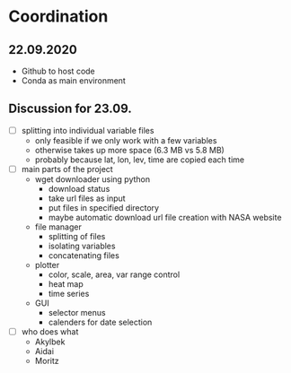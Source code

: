 # Coordination

## 22.09.2020

- Github to host code
- Conda as main environment

## Discussion for 23.09.

- [ ] splitting into individual variable files
    - only feasible if we only work with a few variables
    - otherwise takes up more space (6.3 MB vs 5.8 MB)
    - probably because lat, lon, lev, time are copied each time
- [ ] main parts of the project
    - wget downloader using python
        - download status
        - take url files as input
        - put files in specified directory
        - maybe automatic download url file creation with NASA website
    - file manager
        - splitting of files
        - isolating variables
        - concatenating files
    - plotter
        - color, scale, area, var range control
        - heat map
        - time series
    - GUI
        - selector menus
        - calenders for date selection
- [ ] who does what
    - Akylbek
    - Aidai
    - Moritz
